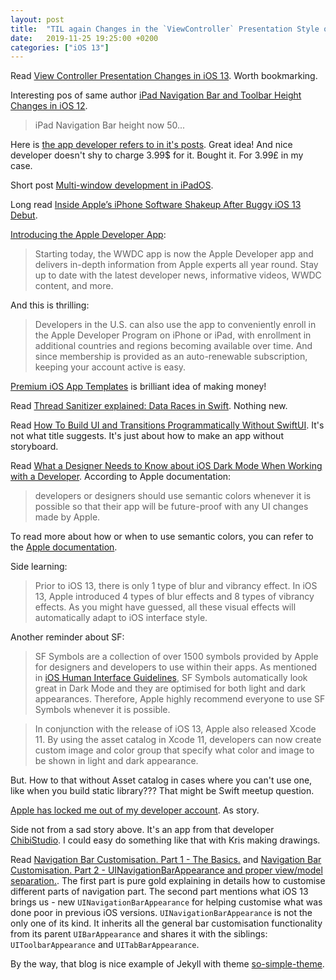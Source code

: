 ```yaml
---
layout: post
title:  "TIL again Changes in the `ViewController` Presentation Style on iOS 13"
date:   2019-11-25 19:25:00 +0200
categories: ["iOS 13"]
---
```

Read [View Controller Presentation Changes in iOS 13](https://medium.com/@hacknicity/view-controller-presentation-changes-in-ios-13-ac8c901ebc4e). Worth bookmarking.

Interesting pos of same author [iPad Navigation Bar and Toolbar Height Changes in iOS 12](https://medium.com/@hacknicity/ipad-navigation-bar-and-toolbar-height-changes-in-ios-12-91c5766809f4).

>  iPad Navigation Bar height now 50...

Here is [the app developer refers to in it's posts](https://apps.apple.com/app/id1054670022). Great idea! And nice developer doesn't shy to charge 3.99$ for it. Bought it. For 3.99£ in my case.

Short post [Multi-window development in iPadOS](https://medium.com/flawless-app-stories/multi-window-development-in-ipados-cd6e5de0bc2c).

Long read [Inside Apple’s iPhone Software Shakeup After Buggy iOS 13 Debut](https://www.bloomberg.com/news/articles/2019-11-21/apple-ios-14-features-changes-testing-after-ios-13-bugs).

[Introducing the Apple Developer App](https://developer.apple.com/news/?id=11182019a):

> Starting today, the WWDC app is now the Apple Developer app and delivers in-depth information from Apple experts all year round. Stay up to date with the latest developer news, informative videos, WWDC content, and more.

And this is thrilling:

> Developers in the U.S. can also use the app to conveniently enroll in the Apple Developer Program on iPhone or iPad, with enrollment in additional countries and regions becoming available over time. And since membership is provided as an auto-renewable subscription, keeping your account active is easy.

[Premium iOS App Templates](https://www.iosapptemplates.com) is brilliant idea of making money!

Read [Thread Sanitizer explained: Data Races in Swift](https://www.avanderlee.com/swift/thread-sanitizer-data-races). Nothing new.

Read [How To Build UI and Transitions Programmatically Without SwiftUI](https://medium.com/better-programming/how-to-build-your-user-interface-programatically-without-swiftui-9f0dc52e02bc). It's not what title suggests. It's just about how to make an app without storyboard.

Read [What a Designer Needs to Know about iOS Dark Mode When Working with a Developer](https://swiftsenpai.com/design/what-a-designer-need-to-know-about-ios-dark-mode/). According to Apple documentation:

> developers or designers should use semantic colors whenever it is possible so that their app will be future-proof with any UI changes made by Apple.

To read more about how or when to use semantic colors, you can refer to the [Apple documentation](https://developer.apple.com/documentation/uikit/uicolor/ui_element_colors).

Side learning:

> Prior to iOS 13, there is only 1 type of blur and vibrancy effect. In iOS 13, Apple introduced 4 types of blur effects and 8 types of vibrancy effects. As you might have guessed, all these visual effects will automatically adapt to iOS interface style.

Another reminder about SF:

> SF Symbols are a collection of over 1500 symbols provided by Apple for designers and developers to use within their apps. As mentioned in [iOS Human Interface Guidelines](https://developer.apple.com/design/human-interface-guidelines/ios/visual-design/dark-mode/), SF Symbols automatically look great in Dark Mode and they are optimised for both light and dark appearances. Therefore, Apple highly recommend everyone to use SF Symbols whenever it is possible.

> In conjunction with the release of iOS 13, Apple also released Xcode 11. By using the asset catalog in Xcode 11, developers can now create custom image and color group that specify what color and image to be shown in light and dark appearance.

But. How to that without Asset catalog in cases where you can't use one, like when you build static library??? That might be Swift meetup question. 

[Apple has locked me out of my developer account](https://rambo.codes/personal/2019/11/20/apple-has-locked-me-out-of-my-developer-account.html). As story. 

Side not from a sad story above. It's an app from that developer [ChibiStudio](https://apps.apple.com/us/app/chibistudio/id1135307199). I could easy do something like that with Kris making drawings.

Read [Navigation Bar Customisation. Part 1 - The Basics.](http://dmtopolog.com/navigation-bar-customization/) and [Navigation Bar Customisation. Part 2 - UINavigationBarAppearance and proper view/model separation.](https://dmtopolog.com/navigation-bar-customisation-2/). The first part is pure gold explaining in details how to customise different parts of navigation part. The second part mentions what iOS 13  brings us - new `UINavigationBarAppearance` for helping customise what was done poor in previous iOS versions. `UINavigationBarAppearance` is not the only one of its kind. It inherits all the general bar customisation functionality from its parent `UIBarAppearance` and shares it with the siblings: `UIToolbarAppearance` and `UITabBarAppearance`.

By the way, that blog is nice example of Jekyll with theme [so-simple-theme](https://github.com/mmistakes/so-simple-theme).
